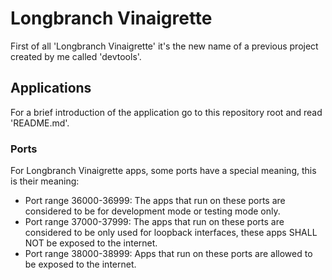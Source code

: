 # Longbranch Vinaigrette

First of all 'Longbranch Vinaigrette' it's the new name of a previous project created
by me called 'devtools'.

## Applications

For a brief introduction of the application go to this repository root and read 'README.md'.

### Ports

For Longbranch Vinaigrette apps, some ports have a special meaning, this is their meaning:

- Port range 36000-36999: The apps that run on these ports are considered to be for
development mode or testing mode only.
- Port range 37000-37999: The apps that run on these ports are considered to be only
used for loopback interfaces, these apps SHALL NOT be exposed to the internet.
- Port range 38000-38999: Apps that run on these ports are allowed to be exposed
to the internet.
